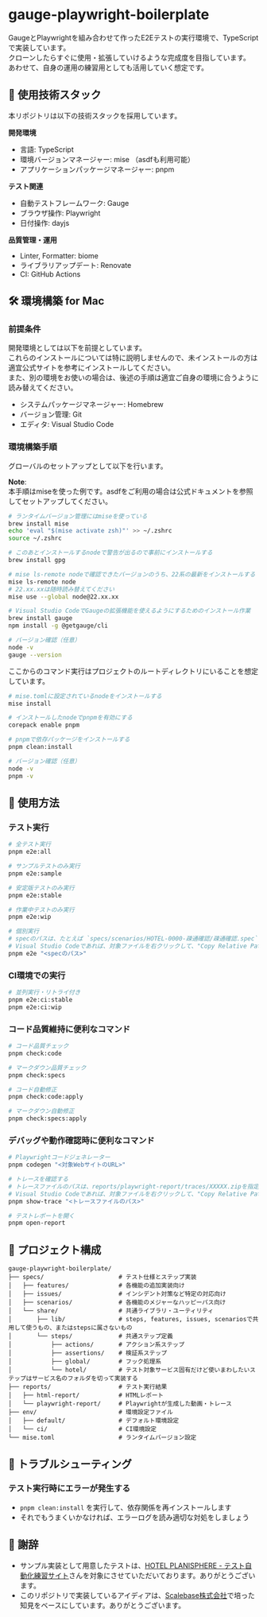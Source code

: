 # gauge-playwright-boilerplate

GaugeとPlaywrightを組み合わせて作ったE2Eテストの実行環境で、TypeScriptで実装しています。  
クローンしたらすぐに使用・拡張していけるような完成度を目指しています。  
あわせて、自身の運用の練習用としても活用していく想定です。

## 🚀 使用技術スタック

本リポジトリは以下の技術スタックを採用しています。

**開発環境**
- 言語: TypeScript
- 環境バージョンマネージャー: mise （asdfも利用可能）
- アプリケーションパッケージマネージャー: pnpm

**テスト関連**
- 自動テストフレームワーク: Gauge
- ブラウザ操作: Playwright
- 日付操作: dayjs

**品質管理・運用**
- Linter, Formatter: biome
- ライブラリアップデート: Renovate
- CI: GitHub Actions

## 🛠️ 環境構築 for Mac

### 前提条件

開発環境としては以下を前提としています。  
これらのインストールについては特に説明しませんので、未インストールの方は適宜公式サイトを参考にインストールしてください。  
また、別の環境をお使いの場合は、後述の手順は適宜ご自身の環境に合うように読み替えてください。

- システムパッケージマネージャー: Homebrew
- バージョン管理: Git
- エディタ: Visual Studio Code

### 環境構築手順

グローバルのセットアップとして以下を行います。

**Note**:  
本手順はmiseを使った例です。asdfをご利用の場合は公式ドキュメントを参照してセットアップしてください。

```sh
# ランタイムバージョン管理にはmiseを使っている
brew install mise
echo 'eval "$(mise activate zsh)"' >> ~/.zshrc
source ~/.zshrc

# このあとインストールするnodeで警告が出るので事前にインストールする
brew install gpg

# mise ls-remote nodeで確認できたバージョンのうち、22系の最新をインストールする
mise ls-remote node
# 22.xx.xxは随時読み替えてください
mise use --global node@22.xx.xx

# Visual Studio CodeでGaugeの拡張機能を使えるようにするためのインストール作業
brew install gauge
npm install -g @getgauge/cli

# バージョン確認（任意）
node -v
gauge --version
```

ここからのコマンド実行はプロジェクトのルートディレクトリにいることを想定しています。

```sh
# mise.tomlに設定されているnodeをインストールする
mise install

# インストールしたnodeでpnpmを有効にする
corepack enable pnpm

# pnpmで依存パッケージをインストールする
pnpm clean:install

# バージョン確認（任意）
node -v
pnpm -v
```

## 📖 使用方法

### テスト実行

```sh
# 全テスト実行
pnpm e2e:all

# サンプルテストのみ実行
pnpm e2e:sample

# 安定版テストのみ実行
pnpm e2e:stable

# 作業中テストのみ実行
pnpm e2e:wip

# 個別実行
# specのパスは、たとえば `specs/scenarios/HOTEL-0000-疎通確認/疎通確認.spec` のような形で指定する
# Visual Studio Codeであれば、対象ファイルを右クリックして、"Copy Relative Path"を選んで使うと便利
pnpm e2e "<specのパス>"
```

### CI環境での実行

```sh
# 並列実行・リトライ付き
pnpm e2e:ci:stable
pnpm e2e:ci:wip
```

### コード品質維持に便利なコマンド

```sh
# コード品質チェック
pnpm check:code

# マークダウン品質チェック
pnpm check:specs

# コード自動修正
pnpm check:code:apply

# マークダウン自動修正
pnpm check:specs:apply
```

### デバッグや動作確認時に便利なコマンド

```sh
# Playwrightコードジェネレーター
pnpm codegen "<対象WebサイトのURL>"

# トレースを確認する
# トレースファイルのパスは、reports/playwright-report/traces/XXXXX.zipを指定する
# Visual Studio Codeであれば、対象ファイルを右クリックして、"Copy Relative Path"を選んで使うと便利
pnpm show-trace "<トレースファイルのパス>"

# テストレポートを開く
pnpm open-report
```

## 📁 プロジェクト構成

```
gauge-playwright-boilerplate/
├── specs/                     # テスト仕様とステップ実装
│   ├── features/              # 各機能の追加実装向け
│   ├── issues/                # インシデント対策など特定の対応向け
│   ├── scenarios/             # 各機能のメジャーなハッピーパス向け
│   └── share/                 # 共通ライブラリ・ユーティリティ
│       ├── lib/               # steps, features, issues, scenariosで共用して使うもの、またはstepsに属さないもの
│       └── steps/             # 共通ステップ定義
│           ├── actions/       # アクション系ステップ
│           ├── assertions/    # 検証系ステップ
│           ├── global/        # フック処理系
│           └── hotel/         # テスト対象サービス固有だけど使いまわしたいステップはサービス名のフォルダを切って実装する
├── reports/                   # テスト実行結果
│   ├── html-report/           # HTMLレポート
│   └── playwright-report/     # Playwrightが生成した動画・トレース
├── env/                       # 環境設定ファイル
│   ├── default/               # デフォルト環境設定
│   └── ci/                    # CI環境設定
└── mise.toml                  # ランタイムバージョン設定
```

## 🔧 トラブルシューティング

### テスト実行時にエラーが発生する

- `pnpm clean:install` を実行して、依存関係を再インストールします
- それでもうまくいかなければ、エラーログを読み適切な対処をしましょう

## 🙏 謝辞

- サンプル実装として用意したテストは、[HOTEL PLANISPHERE \- テスト自動化練習サイト](https://hotel-example-site.takeyaqa.dev/ja/index.html)さんを対象にさせていただいております。ありがとうございます。
- このリポジトリで実装しているアイディアは、[Scalebase株式会社](https://scalebase.co.jp/)で培った知見をベースにしています。ありがとうございます。
